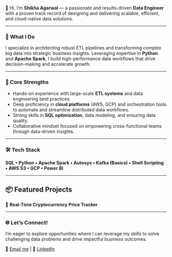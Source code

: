 👋 Hi, I’m **Shikha Agarwal** — a passionate and results-driven **Data Engineer** with a proven track record of designing and delivering scalable, efficient, and cloud-native data solutions.

---

### 🎯 What I Do

I specialize in architecting robust ETL pipelines and transforming complex big data into strategic business insights. Leveraging expertise in **Python** and **Apache Spark**, I build high-performance data workflows that drive decision-making and accelerate growth.

---

### 🚀 Core Strengths

- Hands-on experience with large-scale **ETL systems** and data engineering best practices.  
- Deep proficiency in **cloud platforms** (AWS, GCP) and orchestration tools to automate and streamline distributed data workflows.  
- Strong skills in **SQL optimization**, data modeling, and ensuring data quality.  
- Collaborative mindset focused on empowering cross-functional teams through data-driven insights.

---

### 🛠 Tech Stack

**SQL • Python • Apache Spark • Autosys • Kafka (Basics) • Shell Scripting • AWS S3 • GCP • Power BI**

---

## 📦 Featured Projects

🔹 **Real-Time Cryptocurrency Price Tracker**

---

### 🌐 Let’s Connect!

I’m eager to explore opportunities where I can leverage my skills to solve challenging data problems and drive impactful business outcomes.

📧 [Email me](mailto:shikhaa443@gmail.com) | 💼 [LinkedIn](https://www.linkedin.com/in/shikha-agarwal-1b539a158/)
